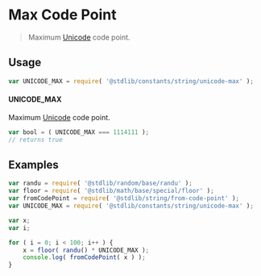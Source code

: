 # Max Code Point

> Maximum [Unicode][unicode] code point.

<section class="usage">

## Usage

```javascript
var UNICODE_MAX = require( '@stdlib/constants/string/unicode-max' );
```

#### UNICODE_MAX

Maximum [Unicode][unicode] code point.

```javascript
var bool = ( UNICODE_MAX === 1114111 );
// returns true
```

</section>

<!-- /.usage -->

<section class="examples">

## Examples

<!-- eslint no-undef: "error" -->

```javascript
var randu = require( '@stdlib/random/base/randu' );
var floor = require( '@stdlib/math/base/special/floor' );
var fromCodePoint = require( '@stdlib/string/from-code-point' );
var UNICODE_MAX = require( '@stdlib/constants/string/unicode-max' );

var x;
var i;

for ( i = 0; i < 100; i++ ) {
    x = floor( randu() * UNICODE_MAX );
    console.log( fromCodePoint( x ) );
}
```

</section>

<!-- /.examples -->

<section class="links">

[unicode]: https://en.wikipedia.org/wiki/Unicode

</section>

<!-- /.links -->
